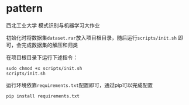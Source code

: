 # pattern
西北工业大学 模式识别与机器学习大作业

初始化时将数据集`dataset.rar`放入项目根目录，随后运行`scripts/init.sh` 即可，会完成数据集的解压和归类

在项目根目录下运行下述指令：

```shell
sudo chmod +x scripts/init.sh
scripts/init.sh
```

运行环境依靠`requirements.txt`配置即可，通过pip可以完成配置
```shell
pip install requirements.txt
```
